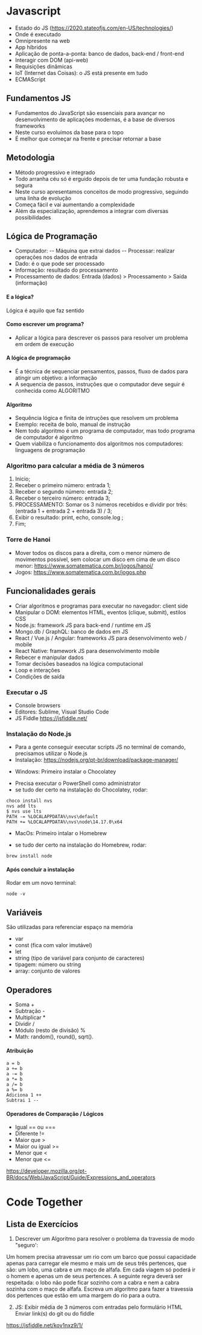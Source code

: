 
# Javascript
- Estado do JS (https://2020.stateofjs.com/en-US/technologies/)
- Onde é executado
- Omnipresente na web 
- App híbridos 
- Aplicação de ponta-a-ponta: banco de dados, back-end / front-end
- Interagir com DOM (api-web)
- Requisições dinâmicas
- IoT (Internet das Coisas): o JS está presente em tudo
- ECMAScript

## Fundamentos JS
- Fundamentos do JavaScript são essenciais para avançar no desenvolvimento de aplicações modernas, é a base de diversos frameworks
- Neste curso evoluímos da base para o topo
- É melhor que começar na frente e precisar retornar a base

## Metodologia
- Método progressivo e integrado
- Todo arranha céu só é erguido depois de ter uma fundação robusta e segura
- Neste curso apresentamos conceitos de modo progressivo, seguindo uma linha de evolução
- Começa fácil e vai aumentando a complexidade
- Além da especialização, aprendemos a integrar com diversas possibilidades


## Lógica de Programação
- Computador:
  -- Máquina que extrai dados
  -- Processar: realizar operações nos dados de entrada
- Dado: é o que pode ser processado
- Informação: resultado do processamento
- Processamento de dados: Entrada (dados) > Processamento > Saída (informação)

#### E a lógica?
Lógica é aquilo que faz sentido


#### Como escrever um programa?
- Aplicar a lógica para descrever os passos para resolver um problema em ordem de execução


#### A lógica de programação
- É a técnica de sequenciar pensamentos, passos, fluxo de dados para atingir um objetivo: a informação
- A sequencia de passos, instruções que o computador deve seguir é conhecida como ALGORITMO


#### Algoritmo
- Sequência lógica e finita de intruções que resolvem um problema
- Exemplo: receita de bolo, manual de instrução
- Nem todo algoritmo é um programa de computador, mas todo programa de computador é algoritmo
- Quem viabiliza o funcionamento dos algoritmos nos computadores: linguagens de programação


### Algoritmo para calcular a média de 3 números
1. Inicio;
2. Receber o primeiro número: entrada 1;
3. Receber o segundo número: entrada 2;
4. Receber o terceiro número: entrada 3;
5. PROCESSAMENTO: Somar os 3 números recebidos e dividir por três: (entrada 1 + entrada 2 + entrada 3) / 3;
6. Exibir o resultado: print, echo, console.log ;
7. Fim;


### Torre de Hanoi
- Mover todos os discos para a direita, com o menor número de movimentos possível, sem colocar um disco em cima de um disco menor: https://www.somatematica.com.br/jogos/hanoi/
- Jogos: https://www.somatematica.com.br/jogos.php


## Funcionalidades gerais
- Criar algoritmos e programas para executar no navegador: client side
- Manipular o DOM: elementos HTML, eventos (clique, submit), estilos CSS
- Node.js: framework JS para back-end / runtime em JS 
- Mongo.db / GraphQL: banco de dados em JS
- React / Vue.js / Angular: frameworks JS para desenvolvimento web / mobile
- React Native: framework JS para desenvolvimento mobile
- Rebecer e manipular dados
- Tomar decisões baseados na lógica computacional 
- Loop e interações 
- Condições de saída

### Executar o JS
- Console browsers
- Editores: Sublime, Visual Studio Code
- JS Fiddle https://jsfiddle.net/

### Instalação do Node.js
- Para a gente conseguir executar scripts JS no terminal de comando, precisamos utilizar o Node.js
- Instalação: https://nodejs.org/pt-br/download/package-manager/

* Windows: Primeiro instalar o Chocolatey 
- Precisa executar o PowerShell como administrator
- se tudo der certo na instalação do Chocolatey, rodar: 

```
choco install nvs
nvs add lts
$ nvs use lts
PATH -= %LOCALAPPDATA%\nvs\default
PATH += %LOCALAPPDATA%\nvs\node\14.17.0\x64
```

* MacOs: Primeiro intalar o Homebrew
- se tudo der certo na instalação do Homebrew, rodar: 
```
brew install node
```

#### Após concluir a instalação
Rodar em um novo terminal: 
```
node -v
```


## Variáveis
São utilizadas para referenciar espaço na memória

- var
- const (fica com valor imutável)
- let
- string (tipo de variável para conjunto de caracteres)
- tipagem: número ou string
- array: conjunto de valores

## Operadores
- Soma +
- Subtração - 
- Multiplicar *
- Dividir /
- Módulo (resto de divisão) %
- Math: random(), round(), sqrt().

#### Atribuição
```
a = b
a += b
a -= b
a *= b
a /= b
a %= b
Adiciona 1 ++
Subtrai 1 --
```

#### Operadores de Comparação / Lógicos
- Igual == ou ===
- Diferente != 
- Maior que >
- Maior ou igual >=
- Menor que <
- Menor que <=

https://developer.mozilla.org/pt-BR/docs/Web/JavaScript/Guide/Expressions_and_operators


# Code Together

## Lista de Exercícios
1. Descrever um Algoritmo para resolver o problema da travessia de modo "seguro':

Um homem precisa atravessar um rio com um barco que
possui capacidade apenas para carregar ele mesmo e mais
um de seus três pertences, que são: um lobo, uma cabra e um
maço de alfafa. Em cada viagem só poderá ir o homem e
apenas um de seus pertences. A seguinte regra deverá ser
respeitada: o lobo não pode ficar sozinho com a cabra e nem
a cabra sozinha com o maço de alfafa. Escreva um algoritmo
para fazer a travessia dos pertences que estão em uma
margem do rio para a outra.

2. JS: Exibir média de 3 números com entradas pelo formulário HTML
Enviar link(s) do git ou do fiddle

https://jsfiddle.net/kov1nxz9/1/